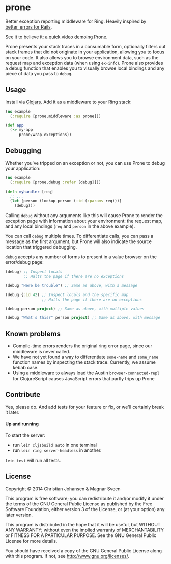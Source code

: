 # prone

Better exception reporting middleware for Ring. Heavily inspired by
[better_errors for Rails](https://github.com/charliesome/better_errors).

See it to believe it:
[a quick video demoing Prone](https://dl.dropboxusercontent.com/u/3378230/prone-demo.mp4).

Prone presents your stack traces in a consumable form, optionally filters out
stack frames that did not originate in your application, allowing you to focus
on your code. It also allows you to browse environment data, such as the request
map and exception data (when using `ex-info`). Prone also provides a debug
function that enables you to visually browse local bindings and any piece of
data you pass to `debug`.

## Usage

Install via [Clojars](https://clojars.org/prone). Add it as a middleware to your
Ring stack:

```clj
(ns example
  (:require [prone.middleware :as prone]))

(def app
  (-> my-app
      prone/wrap-exceptions))
```

## Debugging

Whether you've tripped on an exception or not, you can use Prone to debug your
application:

```clj
(ns example
  (:require [prone.debug :refer [debug]]))

(defn myhandler [req]
  ;; ...
  (let [person (lookup-person (:id (:params req)))]
    (debug)))
```

Calling `debug` without any arguments like this will cause Prone to render the
exception page with information about your environment: the request map, and any
local bindings (`req` and `person` in the above example).

You can call `debug` multiple times. To differentiate calls, you can pass a
message as the first argument, but Prone will also indicate the source location
that triggered debugging.

`debug` accepts any number of forms to present in a value browser on the
error/debug page:

```clj
(debug) ;; Inspect locals
        ;; Halts the page if there are no exceptions

(debug "Here be trouble") ;; Same as above, with a message

(debug {:id 42) ;; Inspect locals and the specific map
                ;; Halts the page if there are no exceptions

(debug person project) ;; Same as above, with multiple values

(debug "What's this?" person project) ;; Same as above, with message
```

## Known problems

- Compile-time errors renders the original ring error page, since our middleware
  is never called.
- We have not yet found a way to differentiate `some-name` and `some_name`
  function names by inspecting the stack trace. Currently, we assume kebab case.
- Using a middleware to always load the Austin `browser-connected-repl` for
  ClojureScript causes JavaScript errors that partly trips up Prone

## Contribute

Yes, please do. And add tests for your feature or fix, or we'll certainly break
it later.

#### Up and running

To start the server:

- run `lein cljsbuild auto` in one terminal
- run `lein ring server-headless` in another.

`lein test` will run all tests.

## License

Copyright © 2014 Christian Johansen & Magnar Sveen

This program is free software; you can redistribute it and/or modify
it under the terms of the GNU General Public License as published by
the Free Software Foundation, either version 3 of the License, or
(at your option) any later version.

This program is distributed in the hope that it will be useful,
but WITHOUT ANY WARRANTY; without even the implied warranty of
MERCHANTABILITY or FITNESS FOR A PARTICULAR PURPOSE.  See the
GNU General Public License for more details.

You should have received a copy of the GNU General Public License
along with this program.  If not, see <http://www.gnu.org/licenses/>.
